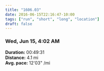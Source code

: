 ```yaml
---
title: "1606.03"
date: 2016-06-15T22:16:47-10:00
tags: ["run", "short", "long", "location"]
draft: false
---
```


### Wed, Jun 15, 4:02 AM

**Duration:** 00:49:31  
**Distance:** 4.1 mi  
**Avg. pace:** 12'03" /mi